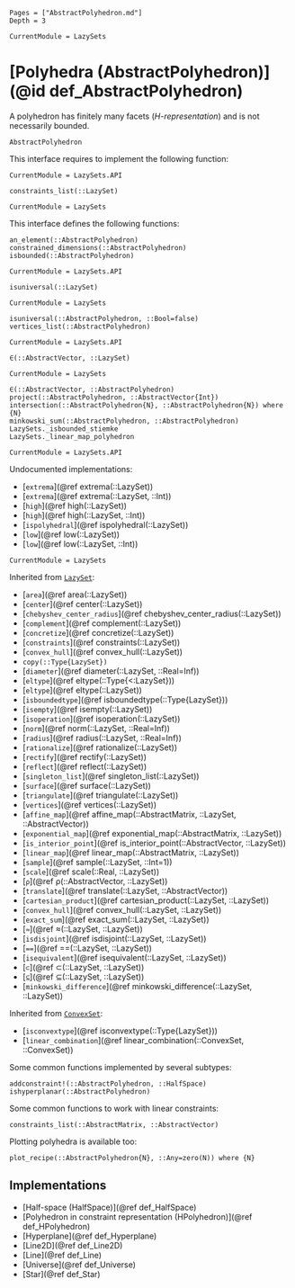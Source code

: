```@contents
Pages = ["AbstractPolyhedron.md"]
Depth = 3
```

```@meta
CurrentModule = LazySets
```

# [Polyhedra (AbstractPolyhedron)](@id def_AbstractPolyhedron)

A polyhedron has finitely many facets (*H-representation*) and is not
necessarily bounded.

```@docs
AbstractPolyhedron
```

This interface requires to implement the following function:

```@meta
CurrentModule = LazySets.API
```
```@docs; canonical=false
constraints_list(::LazySet)
```
```@meta
CurrentModule = LazySets
```

This interface defines the following functions:

```@docs
an_element(::AbstractPolyhedron)
constrained_dimensions(::AbstractPolyhedron)
isbounded(::AbstractPolyhedron)
```
```@meta
CurrentModule = LazySets.API
```
```@docs; canonical=false
isuniversal(::LazySet)
```
```@meta
CurrentModule = LazySets
```
```@docs
isuniversal(::AbstractPolyhedron, ::Bool=false)
vertices_list(::AbstractPolyhedron)
```
```@meta
CurrentModule = LazySets.API
```
```@docs; canonical=false
∈(::AbstractVector, ::LazySet)
```
```@meta
CurrentModule = LazySets
```
```@docs
∈(::AbstractVector, ::AbstractPolyhedron)
project(::AbstractPolyhedron, ::AbstractVector{Int})
intersection(::AbstractPolyhedron{N}, ::AbstractPolyhedron{N}) where {N}
minkowski_sum(::AbstractPolyhedron, ::AbstractPolyhedron)
LazySets._isbounded_stiemke
LazySets._linear_map_polyhedron
```

```@meta
CurrentModule = LazySets.API
```

Undocumented implementations:

* [`extrema`](@ref extrema(::LazySet))
* [`extrema`](@ref extrema(::LazySet, ::Int))
* [`high`](@ref high(::LazySet))
* [`high`](@ref high(::LazySet, ::Int))
* [`ispolyhedral`](@ref ispolyhedral(::LazySet))
* [`low`](@ref low(::LazySet))
* [`low`](@ref low(::LazySet, ::Int))

```@meta
CurrentModule = LazySets
```

Inherited from [`LazySet`](@ref):
* [`area`](@ref area(::LazySet))
* [`center`](@ref center(::LazySet))
* [`chebyshev_center_radius`](@ref chebyshev_center_radius(::LazySet))
* [`complement`](@ref complement(::LazySet))
* [`concretize`](@ref concretize(::LazySet))
* [`constraints`](@ref constraints(::LazySet))
* [`convex_hull`](@ref convex_hull(::LazySet))
* `copy(::Type{LazySet})`
* [`diameter`](@ref diameter(::LazySet, ::Real=Inf))
* [`eltype`](@ref eltype(::Type{<:LazySet}))
* [`eltype`](@ref eltype(::LazySet))
* [`isboundedtype`](@ref isboundedtype(::Type{LazySet}))
* [`isempty`](@ref isempty(::LazySet))
* [`isoperation`](@ref isoperation(::LazySet))
* [`norm`](@ref norm(::LazySet, ::Real=Inf))
* [`radius`](@ref radius(::LazySet, ::Real=Inf))
* [`rationalize`](@ref rationalize(::LazySet))
* [`rectify`](@ref rectify(::LazySet))
* [`reflect`](@ref reflect(::LazySet))
* [`singleton_list`](@ref singleton_list(::LazySet))
* [`surface`](@ref surface(::LazySet))
* [`triangulate`](@ref triangulate(::LazySet))
* [`vertices`](@ref vertices(::LazySet))
* [`affine_map`](@ref affine_map(::AbstractMatrix, ::LazySet, ::AbstractVector))
* [`exponential_map`](@ref exponential_map(::AbstractMatrix, ::LazySet))
* [`is_interior_point`](@ref is_interior_point(::AbstractVector, ::LazySet))
* [`linear_map`](@ref linear_map(::AbstractMatrix, ::LazySet))
* [`sample`](@ref sample(::LazySet, ::Int=1))
* [`scale`](@ref scale(::Real, ::LazySet))
* [`ρ`](@ref ρ(::AbstractVector, ::LazySet))
* [`translate`](@ref translate(::LazySet, ::AbstractVector))
* [`cartesian_product`](@ref cartesian_product(::LazySet, ::LazySet))
* [`convex_hull`](@ref convex_hull(::LazySet, ::LazySet))
* [`exact_sum`](@ref exact_sum(::LazySet, ::LazySet))
* [`≈`](@ref ≈(::LazySet, ::LazySet))
* [`isdisjoint`](@ref isdisjoint(::LazySet, ::LazySet))
* [`==`](@ref ==(::LazySet, ::LazySet))
* [`isequivalent`](@ref isequivalent(::LazySet, ::LazySet))
* [`⊂`](@ref ⊂(::LazySet, ::LazySet))
* [`⊆`](@ref ⊆(::LazySet, ::LazySet))
* [`minkowski_difference`](@ref minkowski_difference(::LazySet, ::LazySet))

Inherited from [`ConvexSet`](@ref):
* [`isconvextype`](@ref isconvextype(::Type{LazySet}))
* [`linear_combination`](@ref linear_combination(::ConvexSet, ::ConvexSet))

Some common functions implemented by several subtypes:

```@docs
addconstraint!(::AbstractPolyhedron, ::HalfSpace)
ishyperplanar(::AbstractPolyhedron)
```

Some common functions to work with linear constraints:

```@docs
constraints_list(::AbstractMatrix, ::AbstractVector)
```

Plotting polyhedra is available too:

```@docs
plot_recipe(::AbstractPolyhedron{N}, ::Any=zero(N)) where {N}
```

## Implementations

* [Half-space (HalfSpace)](@ref def_HalfSpace)
* [Polyhedron in constraint representation (HPolyhedron)](@ref def_HPolyhedron)
* [Hyperplane](@ref def_Hyperplane)
* [Line2D](@ref def_Line2D)
* [Line](@ref def_Line)
* [Universe](@ref def_Universe)
* [Star](@ref def_Star)
